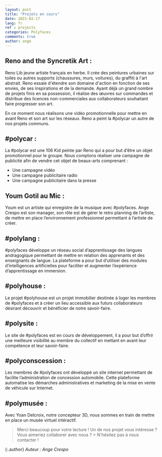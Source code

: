 ```yaml
---
layout: post
title: "Projets en cours"
date: 2021-02-17
lang: fr
ref : projects
categories: Polyfaces
comments: true
author: ange
---
```


## Reno and the Syncretik Art : 

Reno Lib jeune artiste français en herbe. 
Il crée des peintures urbaines sur toiles ou autres supports (chaussures, murs, voitures), du graffiti à l'art abstrait. Reno essaie d'étendre son domaine d'action en fonction de ses envies, de ses inspirations et de la demande.
Ayant déjà un grand nombre de projets finis en sa possession, il réalise des œuvres sur commandes et distribue des licences non-commerciales aux collaborateurs souhaitant faire progresser son art.

En ce moment nous réalisons une vidéo promotionnelle pour mettre en avant Reno et son art sur les réseaux.
Reno a peint la #polycar un autre de nos projets communs. 

## #polycar : 

La #polycar est une 106 Kid peinte par Reno qui a pour but d’être un objet promotionnel pour le groupe. Nous comptons réaliser une campagne de publicité afin de vendre cet objet de beaux-arts comprenant : 
- Une campagne vidéo
- Une campagne publicitaire radio
- Une campagne publicitaire dans la presse 

## Youm Gotil au Mic : 

Youm est un artiste qui enregistre de la musique avec #polyfaces. Ange Crespo est son manager, son rôle est de gérer le retro planning de l’artiste, de mettre en place l’environnement professionnel permettant à l’artiste de créer.


## #polylang : 

#polyfaces développe un réseau social d’apprentissage des langues andragogique permettant de mettre en relation des apprenants et des enseignants de langue. La plateforme a pour but d’utiliser des modules d’intelligences artificielles pour faciliter et augmenter l’expérience d’apprentissage en immersion. 

## #polyhouse : 

Le projet #polyhouse est un projet immobilier destinée à loger les membres de #polyfaces et à créer un lieu accessible aux futurs collaborateurs désirant découvrir et bénéficier de notre savoir-faire.  

## #polysite :

Le site de #polyfaces est en cours de développement, il a pour but d’offrir une meilleure visibilité au membre du collectif en mettant en avant leur compétence et leur savoir-faire. 

## #polyconscession : 

Les membres de #polyfaces ont développé un site internet permettant de facilite l’administration de concession automobile. Cette plateforme automatise les démarches administratives et marketing de la mise en vente de véhicule sur Internet.

## #polymusée :

Avec Yoan Delcroix, notre concepteur 3D, nous sommes en train de mettre en place un musée virtuel intéractif.


> Merci beaucoup pour votre lecture ! Un de nos projet vous intéresse ? Vous aimeriez collaborer avec nous ? > N'hésitez pas à nous contacter !


{:.author}
*Auteur : Ange Crespo*